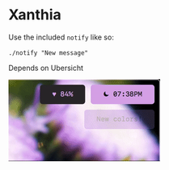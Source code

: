 # Xanthia
Use the included `notify` like so:

```
./notify "New message"
```

Depends on Ubersicht

![Screenshot 1](https://github.com/zzzeyez/Xanthia/blob/master/screenshots/1.gif)


